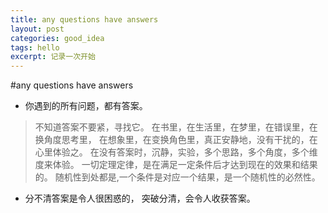 ```yaml
---
title: any questions have answers
layout: post
categories: good_idea
tags: hello
excerpt: 记录一次开始
---
```

#any questions have answers

- 你遇到的所有问题，都有答案。
>不知道答案不要紧，寻找它。
在书里，在生活里，在梦里，在错误里，在换角度思考里，
在想象里，在变换角色里，真正安静地，没有干扰的，在心里体验之。
在没有答案时，沉静，实验，多个思路，多个角度，多个维度来体验。
一切定理定律，是在满足一定条件后才达到现在的效果和结果的。
随机性到处都是,一个条件是对应一个结果，是一个随机性的必然性。
- 分不清答案是令人很困惑的，
突破分清，会令人收获答案。
